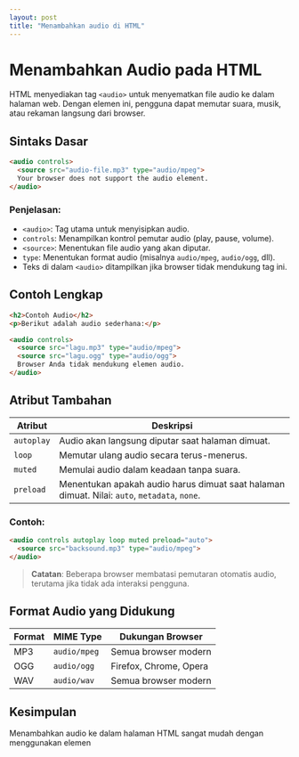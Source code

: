 ```yaml
---
layout: post
title: "Menambahkan audio di HTML"
---
```


#  Menambahkan Audio pada HTML

HTML menyediakan tag `<audio>` untuk menyematkan file audio ke dalam halaman web. Dengan elemen ini, pengguna dapat memutar suara, musik, atau rekaman langsung dari browser.

##  Sintaks Dasar

```html
<audio controls>
  <source src="audio-file.mp3" type="audio/mpeg">
  Your browser does not support the audio element.
</audio>
```

### Penjelasan:
- `<audio>`: Tag utama untuk menyisipkan audio.
- `controls`: Menampilkan kontrol pemutar audio (play, pause, volume).
- `<source>`: Menentukan file audio yang akan diputar.
- `type`: Menentukan format audio (misalnya `audio/mpeg`, `audio/ogg`, dll).
- Teks di dalam `<audio>` ditampilkan jika browser tidak mendukung tag ini.

##  Contoh Lengkap

```html
<h2>Contoh Audio</h2>
<p>Berikut adalah audio sederhana:</p>

<audio controls>
  <source src="lagu.mp3" type="audio/mpeg">
  <source src="lagu.ogg" type="audio/ogg">
  Browser Anda tidak mendukung elemen audio.
</audio>
```

##  Atribut Tambahan

| Atribut     | Deskripsi |
|-------------|-----------|
| `autoplay`  | Audio akan langsung diputar saat halaman dimuat. |
| `loop`      | Memutar ulang audio secara terus-menerus. |
| `muted`     | Memulai audio dalam keadaan tanpa suara. |
| `preload`   | Menentukan apakah audio harus dimuat saat halaman dimuat. Nilai: `auto`, `metadata`, `none`. |

### Contoh:

```html
<audio controls autoplay loop muted preload="auto">
  <source src="backsound.mp3" type="audio/mpeg">
</audio>
```

>  **Catatan**: Beberapa browser membatasi pemutaran otomatis audio, terutama jika tidak ada interaksi pengguna.

##  Format Audio yang Didukung

| Format | MIME Type       | Dukungan Browser |
|--------|------------------|------------------|
| MP3    | `audio/mpeg`     | Semua browser modern |
| OGG    | `audio/ogg`      | Firefox, Chrome, Opera |
| WAV    | `audio/wav`      | Semua browser modern |

##  Kesimpulan

Menambahkan audio ke dalam halaman HTML sangat mudah dengan menggunakan elemen <audio>. Pastikan untuk menyediakan berbagai format audio agar mendukung berbagai browser. Gunakan atribut seperti controls, autoplay, loop, dan preload sesuai kebutuhan untuk meningkatkan pengalaman pengguna. Dengan fitur ini, kamu dapat memperkaya konten web dengan suara atau musik secara efisien dan interaktif.
